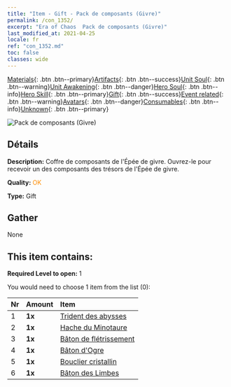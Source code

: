 ```yaml
---
title: "Item - Gift - Pack de composants (Givre)"
permalink: /con_1352/
excerpt: "Era of Chaos  Pack de composants (Givre)"
last_modified_at: 2021-04-25
locale: fr
ref: "con_1352.md"
toc: false
classes: wide
---
```

 [Materials](/ItemsFR/){: .btn .btn--primary}[Artifacts](/ItemsFR/Artifacts/){: .btn .btn--success}[Unit Soul](/ItemsFR/UnitSoul/){: .btn .btn--warning}[Unit Awakening](/ItemsFR/UnitAwakening/){: .btn .btn--danger}[Hero Soul](/ItemsFR/HeroSoul/){: .btn .btn--info}[Hero Skill](/ItemsFR/HeroSkill/){: .btn .btn--primary}[Gift](/ItemsFR/Gift/){: .btn .btn--success}[Event related](/ItemsFR/Events/){: .btn .btn--warning}[Avatars](/ItemsFR/Avatars/){: .btn .btn--danger}[Consumables](/ItemsFR/Consumables/){: .btn .btn--info}[Unknown](/ItemsFR/Unknown/){: .btn .btn--primary}

 ![Pack de composants (Givre)](/images/t/i_906029.png)

## Détails
 **Description:** Coffre de composants de l'Épée de givre. Ouvrez-le pour recevoir un des composants des trésors de l'Épée de givre.

 **Quality:** <span style="color: #FF8C00">OK</span>

 **Type:** Gift

## Gather

  None

## This item contains:

 **Required Level to open:** 1

 You would need to choose 1 item from the list (0):

  | Nr | Amount |     Item    |
  |:---|:-------|:------------|
  | 1 |  **1x** | [Trident des abysses](/ItemsFR/art_160/) |  | 
  | 2 |  **1x** | [Hache du Minotaure](/ItemsFR/art_161/) |  | 
  | 3 |  **1x** | [Bâton de flétrissement](/ItemsFR/art_162/) |  | 
  | 4 |  **1x** | [Bâton d'Ogre](/ItemsFR/art_163/) |  | 
  | 5 |  **1x** | [Bouclier cristallin](/ItemsFR/art_164/) |  | 
  | 6 |  **1x** | [Bâton des Limbes](/ItemsFR/art_165/) |  | 
